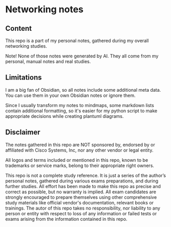 # Networking notes

## Content

This repo is a part of my personal notes, gathered during my overall networking studies.

Note! None of those notes were generated by AI. They all come from my personal, manual notes and real studies.

## Limitations

I am a big fan of Obsidian, so all notes include some additional meta data. You can use them in your own Obsidian notes or ignore them.

Since I usually transform my notes to mindmaps, some markdown lists contain additional formatting, so it's easier for my python script to make appropriate decisions while creating plantuml diagrams.

## Disclaimer

The notes gathered in this repo are NOT sponsored by, endorsed by or affiliated with Cisco Systems, Inc, nor any other vendor or legal entity.

All logos and terms included or mentioned in this repo, known to be trademarks or service marks, belong to their appropriate right owners.

This repo is not a complete study reference. It is just a series of the author’s personal notes, gathered during various exams preparations, and during further studies. All effort has been made to make this repo as precise and correct as possible, but no warranty is implied. All exam candidates are strongly encouraged to prepare themselves using other comprehensive study materials like official vendor's documentation, relevant books or trainings. The autor of this repo takes no responsibility, nor liability to any person or entity with respect to loss of any information or failed tests or exams arising from the information contained in this repo.
